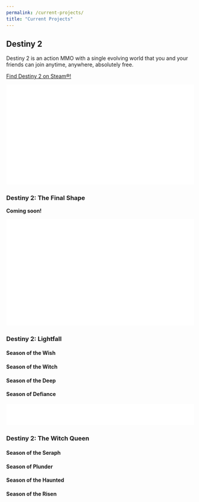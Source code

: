 ```yaml
---
permalink: /current-projects/
title: "Current Projects"
---
```

## Destiny 2
Destiny 2 is an action MMO with a single evolving world that you and your friends can join anytime, anywhere, absolutely free. 

<i class="fab fa-steam"></i> [Find Destiny 2 on Steam&reg;!](https://store.steampowered.com/app/1085660/Destiny_2/)

![The Destiny 2 The Final Shape logo](/assets/images/destiny-2/tfs/d2_TFS_logo_LOC_horizontal_en-EN.png "Destiny 2: The Final Shape")

### Destiny 2: The Final Shape
**Coming soon!**

![The Destiny 2 Lightfall logo](/assets/images/destiny-2/lightfall/d2_lightfall_logo_LOC_EN.png "Destiny 2: Lightfall")

### Destiny 2: Lightfall
#### Season of the Wish

#### Season of the Witch

#### Season of the Deep

#### Season of Defiance

![The Destiny 2 The Witch Queen logo](/assets/images/destiny-2/twq/lp_the_witch_queen_logo_horizontal_LOCs_EN-2.png "Destiny 2: The Witch Queen")

### Destiny 2: The Witch Queen
#### Season of the Seraph

#### Season of Plunder

#### Season of the Haunted

#### Season of the Risen